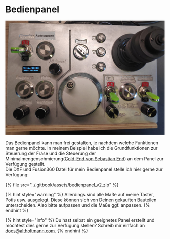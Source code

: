 # Bedienpanel

![Bedienpanel](../.gitbook/assets/img_20200315_120620_cropped.jpg)

Das Bedienpanel kann man frei gestalten, je nachdem welche Funktionen man gerne möchte. In meinem Beispiel habe ich die Grundfunktionen zur Steuerung der Fräse und die Steuerung der Minimalmengenschmierung\([Cold-End von Sebastian End](https://www.end-cnc-shop.de/)\) an dem Panel zur Verfügung gestellt.  
Die DXF und Fusion360 Datei für mein Bedienpanel stelle ich hier gerne zur Verfügung:

{% file src="../.gitbook/assets/bedienpanel\_v2.zip" %}

{% hint style="warning" %}
 Allerdings sind alle Maße auf meine Taster, Potis usw. ausgelegt. Diese können sich von Deinen gekauften Bauteilen unterscheiden. Also bitte aufpassen und die Maße ggf. anpassen.
{% endhint %}

{% hint style="info" %}
Du hast selbst ein geeignetes Panel erstellt und möchtest dies gerne zur Verfügung stellen? Schreib mir einfach an [docs@altholtmann.com](mailto:docs@altholtmann.com).
{% endhint %}



